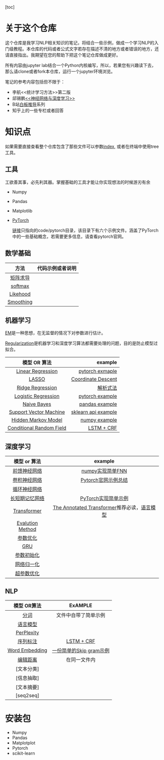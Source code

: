[toc]

# 关于这个仓库

这个仓库是我学习NLP相关知识的笔记，将结合一些示例，做成一个学习NLP的入门级教程。本仓库的代码或者公式文字若存在描述不清的地方或者错误的地方，还请直接指出。我期望在您的帮助下把这个笔记仓库做成更好。

所有内容由jupyter lab结合一个Python内核编写，所以，若果您有兴趣读下去，那么请clone或者fork本仓库，运行一个jupyter环境浏览。

笔记的参考内容包括但不限于：

- 李航<<统计学习方法>>第二版
- 邱锡鹏[<<神经网络与深度学习>>](https://nndl.github.io/)
- B站[白板推导](https://www.bilibili.com/video/BV1aE411o7qd)系列
- 知乎上的一些专栏或者回答

# 知识点

如果需要直接查看整个仓库包含了那些文件可以参数[index](index), 或者在终端中使用tree工具。

## 工具

工欲善其事，必先利其器。掌握基础的工具才能让你实现想法的时候游刃有余

- Numpy 

- Pandas

- Matplotlib

- [PyTorch](https://pytorch.org)

  [链接](code/pytorch)只指向的code/pytorch目录，该目录下有六个示例文件。涵盖了PyTorch中的一些基础概念，若需要更多信息，请查看pytorch官网。

## 数学基础

|               方法                | 代码示例或者说明 |
| :-------------------------------: | :--------------: |
| [矩阵求导](math/derivative.ipynb) |                  |
|   [softmax](math/softmax.ipynb)   |                  |
|  [Likehood](math/likehood.ipynb)  |                  |
| [Smoothing](math/smoothing.ipynb) |                  |


## 机器学习



[EM](ml/em.ipynb)是一种思想，在无监督的情况下对参数进行估计。

[Regularization](ml/regularization.ipynb)是机器学习和深度学习算法都需要处理的问题，目的是防止模型过拟合。

|                  模型 OR 算法                   |                                             example |
| :---------------------------------------------: | ---------------------------------------------------: |
| [Linear Regression](ml/linear_regression.ipynb) | [pytorch exmaple](code/ml/1_linear_regression.ipynb) |
|             [LASSO](ml/lasso.ipynb)             |          [Coordinate Descent](code/ml/6_lasso.ipynb) |
|  [Ridge Regression](ml/ridge_regression.ipynb)  |                    [解析式法](code/ml/7_ridge.ipynb) |
| [Logistic Regression](ml/logistic_regression.ipynb) | [pytorch example](code/ml/2_logistic_regression.ipynb/) |
|         [Naive Bayes](ml/naive_bayes.ipynb)         |      [pandas example](code/ml/3_naive_bayes.ipynb)      |
|       [Support Vector Machine](ml/svm.ipynb)        |       [sklearn api example](code/ml/4_svm.ipynb)        |
|   [Hidden Markov Model](ml/hmm.ipynb)    | [numpy example](code/ml/5_hmm.ipynb)                         |
| [Conditional Random Field](ml/crf.ipynb) | [LSTM + CRF](http://pytorch123.com/FifthSection/Dynamic_Desicion_Bi-LSTM/) |

## 深度学习

|                    模型 or 算法                    |                           example                            |
| :------------------------------------------------: | :----------------------------------------------------------: |
|            [前馈神经网络](dl/fnn.ipynb)            |           [numpy实现简单FNN](code/dl/1_fnn.ipynb)            |
|            [卷积神经网络](dl/cnn.ipynb)            | [Pytorch官网示例总结](code/pytorch/2_try_neural_network.ipynb) |
|            [循环神经网络](dl/rnn.ipynb)            |                                                              |
|          [长短期记忆网络](dl/lstm.ipynb)           |       [PyTorch实现简单示例](code/pytorch/6_LSTM.ipynb)       |
|        [Transformer](dl/transformer.ipynb)         | [The Annotated Transformer](https://github.com/harvardnlp/annotated-transformer)推荐必读，[语言模型](code/nlp/transformer_for_LM.ipynb) |
|       [Evalution Method](dl/evalution.ipynb)       |                                                              |
|      [参数优化](dl/parameter_optimize.ipynb)       |                                                              |
|                [GRU](dl/gru.ipynb)                 |                                                              |
|       [参数初始化](dl/parameter_init.ipynb)        |                                                              |
|        [网络归一化](dl/normalization.ipynb)        |                                                              |
| [超参数优化](dl/hyperparameter_optimization.ipynb) |                                                              |



## NLP

|                模型 OR算法                 |                           ExAMPLE                            |
| :----------------------------------------: | :----------------------------------------------------------: |
|         [分词](word_segment.ipynb)         |                     文件中自带了简单示例                     |
|    [语言模型](nlp/language_model.md)    |                                                              |
|     [PerPlexity](nlp/perplexity.md)     |                                                              |
|       [序列标注](sequence_tag.md)       | [LSTM + CRF](http://pytorch123.com/FifthSection/Dynamic_Desicion_Bi-LSTM/) |
| [Word Embedding](nlp/word_embedding.md) |     [一份简单的Skip gram示例](code/nlp/skip_gram.ipynb)      |
|    [编辑距离](nlp/edit_distance.md)     |                         在同一文件内                         |
|                 [文本分类]                 |                                                              |
|                 [信息抽取]                 |                                                              |
|                 [文本摘要]                 |                                                              |
|                 [seq2seq]                  |                                                              |



# 安装包

- Numpy
- Pandas
- Matplotplot
- Pytorch
- scikit-learn
